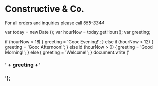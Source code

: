 <!DOCTYPE html>
<html>
  <head>
    <title>Constructive &amp; Co.</title>
    <link rel="stylesheet" href="c0l.css /type="text/css" />
  </head>
  <body> 
    <h1> Constructive &amp Co.</h1>
    <script src="js/add-content.js"></script>  
    <script>document.write('<h3>Welcome</h3>'); 
    </script>
<p> For all orders and inquiries please call <em>555-3344 </em> </p> 
  </body>
</html>


var today = new Date (); 
var hourNow = today.getHours(); 
var greeting; 

if (hourNow > 18) {
  greeting = 'Good Evening!'; 
} else if (hourNow > 12) {
greeting = 'Good Afternoon!';
} else id (hourNow > 0) {
  greeting = 'Good Morning!';
} else {
  greeting = 'Welcome!';
} 
document.write ('<h3>' + greeting + '<h3>'); 
  
  
  
